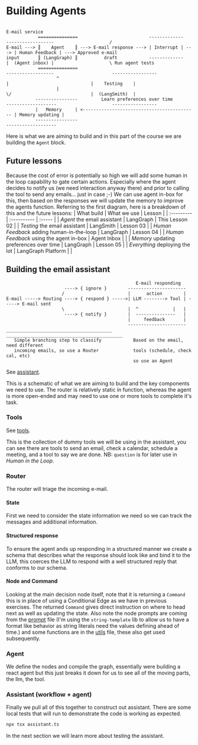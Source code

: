 # Building Agents
```
                                                                                                                 E-mail service
            ===============                           -------------      ------------------                     /
E-mail ---> ║    Agent    ║ ---> E-mail response ---> | Interrupt | ---> | Human Feedback | ---> Approved e-mail
input       ║ (LangGraph) ║          draft            -------------      |  (Agent inbox) |                     \ Run agent tests
            ===============                                              ------------------                      -----------------
                   ^                                                             |                               |    Testing    |
                   |                                                             \/                              |  (LangSmith)  |
           ----------------         Learn preferences over time          -------------------                     -----------------
           |   Memory     | <------------------------------------------- | Memory updating |
           ----------------                                              -------------------
```
Here is what we are aiming to build and in this part of the course we are building the `Agent` block.
## Future lessons
Because the cost of error is potentially so high we will add some human in the loop capability to gate certain actions. Especially where the agent decides to notify us (we need interaction anyway there) and prior to calling the tool to send any emails... just in case ;-) We can use agent in-box for this, then based on the responses we will update the memory to improve the agents function. Referring to the first diagram, here is a breakdown of this and the future lessons:
| What build | What we use | Lesson |
| :--------- | :---------- | :----- |
| *Agent* the email assistant | LangGraph | This Lesson 02 |
| *Testing* the email assistant | LangSmith | Lesson 03 |
| *Human Feedback* adding human-in-the-loop | LangGraph | Lesson 04 |
| *Human Feedback* using the agent in-box | Agent Inbox | |
| *Memory* updating preferences over time | LangGraph | Lesson 05 |
| *Everything* deploying the lot | LangGraph Platform | |

## Building the email assistant
```
                                                 E-mail responding
                      ----> { ignore }        ----------------------
                     /                        |      action        |
E-mail -----> Routing ----> { respond } ----->| LLM --------> Tool | -----> E-mail sent
	                 \                        |  ^             |   |
	                  ----> { notify }        |  ---------------   |
                                              |     feedback       |
                                              ----------------------
________________________________________    ____________________________________________
   Simple branching step to classify            Based on the email, need different
   incoming emails, so use a Router             tools (schedule, check cal, etc)
                                                so use an Agent 	 
```
See [assistant](./assistant.ts).

This is a schematic of what we are aiming to build and the key components we need to use. The router is relatively static in function, whereas the agent is more open-ended and may need to use one or more tools to complete it's task.
### Tools
See [tools](../shared/tools.ts).

This is the collection of dummy tools we will be using in the assistant, you can see there are tools to send an email, check a calendar, schedule a meeting, and a tool to say we are done.
NB: `question` is for later use in *Human in the Loop*.
### Router
The router will triage the incoming e-mail.
#### State
First we need to consider the state information we need so we can track the messages and additional information.
#### Structured response
To ensure the agent ands up responding in a structured manner we create a schema that describes what the response should look like and bind it to the LLM, this coerces the LLM to respond with a well structured reply that conforms to our schema.
#### Node and Command
Looking at the main decision node itself, note that it is returning a `Command` this is in place of using a Conditional Edge as we have in previous exercises. The returned `Command` gives direct instruction on where to head next as well as updating the state. Also note the node prompts are coming from the [prompt](./prompt.ts) file (I'm using the `string-template` lib to allow us to have a format like behavior as string literals need the values defining ahead of time.) and some functions are in the [utils](./shared/utils.ts) file, these also get used subsequently.
### Agent
We define the nodes and compile the graph, essentially were building a react agent but this just breaks it down for us to see all of the moving parts, the llm, the tool.
### Assistant (workflow + agent)
Finally we pull all of this together to construct out assistant. There are some local tests that will run to demonstrate the code is working as expected.
```sh
npx tsx assistant.ts
```
In the next section we will learn more about testing the assistant.
